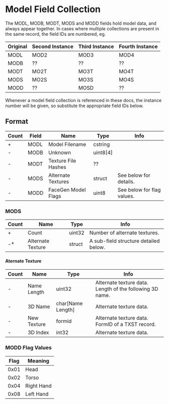 Model Field Collection
======================

The MODL, MODB, MODT, MODS and MODD fields hold model data, and always appear together. In cases where multiple collections are present in the same record, the field IDs are numbered, eg.

Original | Second Instance | Third Instance | Fourth Instance
---------|-----------------|----------------|----------------
MODL | MOD2 | MOD3 | MOD4
MODB | ?? | ?? | ??
MODT | MO2T | MO3T | MO4T
MODS | MO2S | MO3S | MO4S
MODD | ?? | MOSD | ??

Whenever a model field collection is referenced in these docs, the instance number will be given, so substitute the appropriate field IDs below.

## Format

Count | Field | Name | Type | Info
------|-------|------|------|-----
+ | MODL | Model Filename | cstring |
- | MODB | Unknown | uint8[4] |
- | MODT | Texture File Hashes | ?? |
- | MODS | Alternate Textures | struct | See below for details.
- | MODD | FaceGen Model Flags | uint8 | See below for flag values.

### MODS

Count | Name | Type | Info
------|------|------|-----
+ | Count | uint32 | Number of alternate textures.
-* | Alternate Texture | struct | A sub-field structure detailed below.

#### Aternate Texture

Count | Name | Type | Info
------|------|------|-----
- | Name Length | uint32 | Alternate texture data. Length of the following 3D name.
- | 3D Name | char[Name Length] | Alternate texture data.
- | New Texture | formid | Alternate texture data. FormID of a TXST record.
- | 3D Index | int32 | Alternate texture data.

### MODD Flag Values

Flag | Meaning
-----|--------
0x01 | Head
0x02 | Torso
0x04 | Right Hand
0x08 | Left Hand
